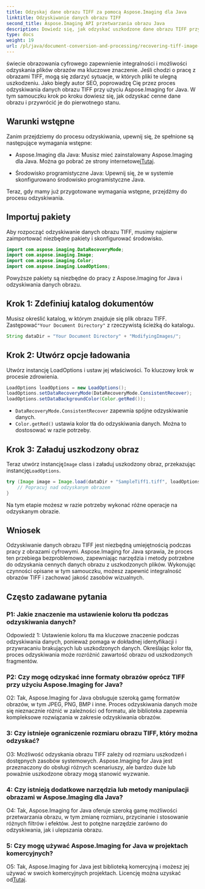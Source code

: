 ```yaml
---
title: Odzyskaj dane obrazu TIFF za pomocą Aspose.Imaging dla Java
linktitle: Odzyskiwanie danych obrazu TIFF
second_title: Aspose.Imaging API przetwarzania obrazu Java
description: Dowiedz się, jak odzyskać uszkodzone dane obrazu TIFF przy użyciu Aspose.Imaging for Java. Przywróć integralność obrazu, korzystając z tego przewodnika krok po kroku.
type: docs
weight: 19
url: /pl/java/document-conversion-and-processing/recovering-tiff-image-data/
---
```

świecie obrazowania cyfrowego zapewnienie integralności i możliwości odzyskania plików obrazów ma kluczowe znaczenie. Jeśli chodzi o pracę z obrazami TIFF, mogą się zdarzyć sytuacje, w których pliki te ulegną uszkodzeniu. Jako biegły autor SEO, poprowadzę Cię przez proces odzyskiwania danych obrazu TIFF przy użyciu Aspose.Imaging for Java. W tym samouczku krok po kroku dowiesz się, jak odzyskać cenne dane obrazu i przywrócić je do pierwotnego stanu.

## Warunki wstępne

Zanim przejdziemy do procesu odzyskiwania, upewnij się, że spełnione są następujące wymagania wstępne:

-  Aspose.Imaging dla Java: Musisz mieć zainstalowany Aspose.Imaging dla Java. Można go pobrać ze strony internetowej[Tutaj](https://releases.aspose.com/imaging/java/).

- Środowisko programistyczne Java: Upewnij się, że w systemie skonfigurowano środowisko programistyczne Java.

Teraz, gdy mamy już przygotowane wymagania wstępne, przejdźmy do procesu odzyskiwania.

## Importuj pakiety

Aby rozpocząć odzyskiwanie danych obrazu TIFF, musimy najpierw zaimportować niezbędne pakiety i skonfigurować środowisko.


```java
import com.aspose.imaging.DataRecoveryMode;
import com.aspose.imaging.Image;
import com.aspose.imaging.Color;
import com.aspose.imaging.LoadOptions;
```

Powyższe pakiety są niezbędne do pracy z Aspose.Imaging for Java i odzyskiwania danych obrazu.


## Krok 1: Zdefiniuj katalog dokumentów

 Musisz określić katalog, w którym znajduje się plik obrazu TIFF. Zastępować`"Your Document Directory"` z rzeczywistą ścieżką do katalogu.

```java
String dataDir = "Your Document Directory" + "ModifyingImages/";
```

## Krok 2: Utwórz opcje ładowania

Utwórz instancję LoadOptions i ustaw jej właściwości. To kluczowy krok w procesie zdrowienia.

```java
LoadOptions loadOptions = new LoadOptions();
loadOptions.setDataRecoveryMode(DataRecoveryMode.ConsistentRecover);
loadOptions.setDataBackgroundColor(Color.getRed());
```

- `DataRecoveryMode.ConsistentRecover` zapewnia spójne odzyskiwanie danych.
- `Color.getRed()` ustawia kolor tła do odzyskiwania danych. Można to dostosować w razie potrzeby.

## Krok 3: Załaduj uszkodzony obraz

 Teraz utwórz instancję`Image` class i załaduj uszkodzony obraz, przekazując instancję`LoadOptions`.

```java
try (Image image = Image.load(dataDir + "SampleTiff1.tiff", loadOptions)) {
    // Popracuj nad odzyskanym obrazem
}
```

Na tym etapie możesz w razie potrzeby wykonać różne operacje na odzyskanym obrazie.

## Wniosek

Odzyskiwanie danych obrazu TIFF jest niezbędną umiejętnością podczas pracy z obrazami cyfrowymi. Aspose.Imaging for Java sprawia, że proces ten przebiega bezproblemowo, zapewniając narzędzia i metody potrzebne do odzyskania cennych danych obrazu z uszkodzonych plików. Wykonując czynności opisane w tym samouczku, możesz zapewnić integralność obrazów TIFF i zachować jakość zasobów wizualnych.

## Często zadawane pytania

### P1: Jakie znaczenie ma ustawienie koloru tła podczas odzyskiwania danych?

Odpowiedź 1: Ustawienie koloru tła ma kluczowe znaczenie podczas odzyskiwania danych, ponieważ pomaga w dokładnej identyfikacji i przywracaniu brakujących lub uszkodzonych danych. Określając kolor tła, proces odzyskiwania może rozróżnić zawartość obrazu od uszkodzonych fragmentów.

### P2: Czy mogę odzyskać inne formaty obrazów oprócz TIFF przy użyciu Aspose.Imaging for Java?

O2: Tak, Aspose.Imaging for Java obsługuje szeroką gamę formatów obrazów, w tym JPEG, PNG, BMP i inne. Proces odzyskiwania danych może się nieznacznie różnić w zależności od formatu, ale biblioteka zapewnia kompleksowe rozwiązania w zakresie odzyskiwania obrazów.

### 3: Czy istnieje ograniczenie rozmiaru obrazu TIFF, który można odzyskać?

O3: Możliwość odzyskania obrazu TIFF zależy od rozmiaru uszkodzeń i dostępnych zasobów systemowych. Aspose.Imaging for Java jest przeznaczony do obsługi różnych scenariuszy, ale bardzo duże lub poważnie uszkodzone obrazy mogą stanowić wyzwanie.

### 4: Czy istnieją dodatkowe narzędzia lub metody manipulacji obrazami w Aspose.Imaging dla Java?

O4: Tak, Aspose.Imaging for Java oferuje szeroką gamę możliwości przetwarzania obrazu, w tym zmianę rozmiaru, przycinanie i stosowanie różnych filtrów i efektów. Jest to potężne narzędzie zarówno do odzyskiwania, jak i ulepszania obrazu.

### 5: Czy mogę używać Aspose.Imaging for Java w projektach komercyjnych?

O5: Tak, Aspose.Imaging for Java jest biblioteką komercyjną i możesz jej używać w swoich komercyjnych projektach. Licencję można uzyskać od[Tutaj](https://purchase.aspose.com/buy).